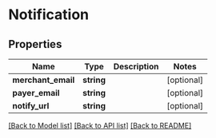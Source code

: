 # Notification

## Properties
Name | Type | Description | Notes
------------ | ------------- | ------------- | -------------
**merchant_email** | **string** |  | [optional] 
**payer_email** | **string** |  | [optional] 
**notify_url** | **string** |  | [optional] 

[[Back to Model list]](../README.md#documentation-for-models) [[Back to API list]](../README.md#documentation-for-api-endpoints) [[Back to README]](../README.md)



